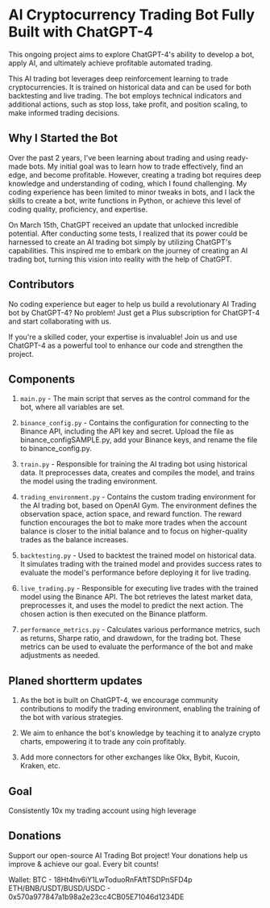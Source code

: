 # AI Cryptocurrency Trading Bot Fully Built with ChatGPT-4

This ongoing project aims to explore ChatGPT-4's ability to develop a bot, apply AI, and ultimately achieve profitable automated trading.

This AI trading bot leverages deep reinforcement learning to trade cryptocurrencies. It is trained on historical data and can be used for both backtesting and live trading. The bot employs technical indicators and additional actions, such as stop loss, take profit, and position scaling, to make informed trading decisions.

## Why I Started the Bot
Over the past 2 years, I've been learning about trading and using ready-made bots. My initial goal was to learn how to trade effectively, find an edge, and become profitable. However, creating a trading bot requires deep knowledge and understanding of coding, which I found challenging. My coding experience has been limited to minor tweaks in bots, and I lack the skills to create a bot, write functions in Python, or achieve this level of coding quality, proficiency, and expertise.

On March 15th, ChatGPT received an update that unlocked incredible potential. After conducting some tests, I realized that its power could be harnessed to create an AI trading bot simply by utilizing ChatGPT's capabilities. This inspired me to embark on the journey of creating an AI trading bot, turning this vision into reality with the help of ChatGPT.

## Contributors
No coding experience but eager to help us build a revolutionary AI Trading bot by ChatGPT-4? No problem! Just get a Plus subscription for ChatGPT-4 and start collaborating with us.

If you're a skilled coder, your expertise is invaluable! Join us and use ChatGPT-4 as a powerful tool to enhance our code and strengthen the project.

## Components

1. `main.py` - The main script that serves as the control command for the bot, where all variables are set.

2. `binance_config.py` - Contains the configuration for connecting to the Binance API, including the API key and secret. Upload the file as binance_configSAMPLE.py, add your Binance keys, and rename the file to binance_config.py.

3. `train.py` - Responsible for training the AI trading bot using historical data. It preprocesses data, creates and compiles the model, and trains the model using the trading environment.

4. `trading_environment.py` - Contains the custom trading environment for the AI trading bot, based on OpenAI Gym. The environment defines the observation space, action space, and reward function. The reward function encourages the bot to make more trades when the account balance is closer to the initial balance and to focus on higher-quality trades as the balance increases.

5. `backtesting.py` - Used to backtest the trained model on historical data. It simulates trading with the trained model and provides success rates to evaluate the model's performance before deploying it for live trading.

6. `live_trading.py` - Responsible for executing live trades with the trained model using the Binance API. The bot retrieves the latest market data, preprocesses it, and uses the model to predict the next action. The chosen action is then executed on the Binance platform.

7. `performance_metrics.py` - Calculates various performance metrics, such as returns, Sharpe ratio, and drawdown, for the trading bot. These metrics can be used to evaluate the performance of the bot and make adjustments as needed.


## Planed shortterm updates

1. As the bot is built on ChatGPT-4, we encourage community contributions to modify the trading environment, enabling the training of the bot with various strategies.

2. We aim to enhance the bot's knowledge by teaching it to analyze crypto charts, empowering it to trade any coin profitably.

3. Add more connectors for other exchanges like Okx, Bybit, Kucoin, Kraken, etc.

## Goal

Consistently 10x my trading account using high leverage

## Donations

Support our open-source AI Trading Bot project! Your donations help us improve & achieve our goal. Every bit counts! 

Wallet: BTC - 18Ht4hv6iY1LwToduoRnFAftTSDPnSFD4p ETH/BNB/USDT/BUSD/USDC - 0x570a977847a1b98a2e23cc4CB05E71046d1234DE